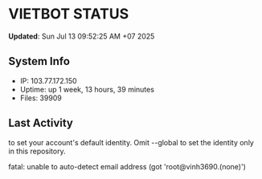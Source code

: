 # VIETBOT STATUS
**Updated**: Sun Jul 13 09:52:25 AM +07 2025

## System Info
- IP: 103.77.172.150
- Uptime: up 1 week, 13 hours, 39 minutes
- Files: 39909

## Last Activity

to set your account's default identity.
Omit --global to set the identity only in this repository.

fatal: unable to auto-detect email address (got 'root@vinh3690.(none)')

